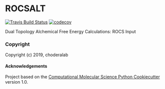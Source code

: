ROCSALT
==============================
[//]: # (Badges)
[![Travis Build Status](https://travis-ci.org/REPLACE_WITH_OWNER_ACCOUNT/ROCSALT.png)](https://travis-ci.org/REPLACE_WITH_OWNER_ACCOUNT/ROCSALT)
[![codecov](https://codecov.io/gh/REPLACE_WITH_OWNER_ACCOUNT/ROCSALT/branch/master/graph/badge.svg)](https://codecov.io/gh/REPLACE_WITH_OWNER_ACCOUNT/ROCSALT/branch/master)

Dual Topology Alchemical Free Energy Calculations: ROCS Input

### Copyright

Copyright (c) 2019, choderalab


#### Acknowledgements
 
Project based on the 
[Computational Molecular Science Python Cookiecutter](https://github.com/molssi/cookiecutter-cms) version 1.0.
